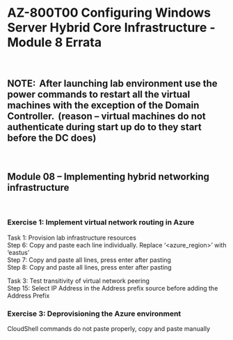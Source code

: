 # AZ-800T00 Configuring Windows Server Hybrid Core Infrastructure - Module 8 Errata<br>
<br>

## NOTE:  After launching lab environment use the power commands to restart all the virtual machines with the exception of the Domain Controller.  (reason – virtual machines do not authenticate during start up do to they start before the DC does) <br> 
<br>

## Module 08 – Implementing hybrid networking infrastructure <br>
<br>

### Exercise 1: Implement virtual network routing in Azure <br>

Task 1: Provision lab infrastructure resources <br>
Step 6:  Copy and paste each line individually.  Replace ‘<azure_region>’ with ‘eastus’ <br>
Step 7:  Copy and paste all lines, press enter after pasting <br>
Step 8:  Copy and paste all lines, press enter after pasting <br>

Task 3: Test transitivity of virtual network peering <br>
Step 15:  Select IP Address in the Address prefix source before adding the Address Prefix <br>

### Exercise 3: Deprovisioning the Azure environment <br>

CloudShell commands do not paste properly, copy and paste manually <br>
